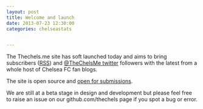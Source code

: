```yaml
---
layout: post
title: Welcome and launch
date: 2013-07-23 12:30:00
categories: chelseastats


---
```


The Thechels.me site has soft launched today and aims to bring subscribers (<a href="/atom.xml">RSS</a>) and <a href="http://twitter.com/TheChelsMe"> @TheChelsMe twitter</a> followers 
with the latest from a whole host of Chelsea FC fan blogs.

The site is open source and <a href="/help">open for submissions</a>.

We are still at a beta stage in design and development but please feel free to raise an issue on our github.com/thechels page 
if you spot a bug or error.

